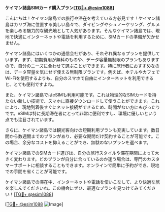 **ケイマン諸島SIMカード購入プラン[[TG💪+ @esim1088](https://t.me/s/esim1088)]**

こんにちは！ケイマン諸島での旅行や滞在を考えている方必見です！ケイマン諸島はカリブ海に位置する美しい島々で、ダイビングやシュノーケリング、グルメを楽しめる魅力的な観光地として人気があります。そんなケイマン諸島では、現地で快適にインターネットや電話を利用するために、SIMカードの準備が欠かせません。

ケイマン諸島にはいくつかの通信会社があり、それぞれ異なるプランを提供しています。まず、初期費用が無料のものや、データ容量無制限のプランもありますので、自分のニーズに合わせて選ぶことができます。特に旅行者におすすめなのは、データ容量を気にせず使える無制限プランです。例えば、ホテルやカフェでWi-Fiを使用するよりも、自分のスマホで自由にインターネットを利用できると、とても便利ですよね。

また、ケイマン諸島ではeSIMも利用可能です。これは物理的なSIMカードを持たない新しい技術で、スマホに直接ダウンロードして使うことができます。これにより、現地到着後すぐにネット接続ができるため、時間がない方にもぴったりです。eSIMは特に長期滞在者にとって非常に便利ですし、環境に優しいという点でも注目されています。

さらに、ケイマン諸島では観光客向けの短期利用プランも充実しています。数日間から数週間までのプランがあり、必要な期間だけ契約することが可能です。この場合、余分なコストを抑えることができ、無駄のないプランを選べます。

ケイマン諸島でのSIMカード選びは、自分の旅行スタイルや滞在期間によって大きく変わります。どのプランが自分に合っているのか迷う場合は、専門のカスタマーサポートに相談することもできます。オンラインで簡単に予約ができ、現地での手間を省くことが可能です。

ケイマン諸島での滞在中、インターネットや電話を使いこなして、より快適な旅を楽しんでくださいね。この機会にぜひ、最適なプランを見つけてみてください！[[TG💪+ @esim1088](https://t.me/s/esim1088)]

[[TG💪+ @esim1088](https://t.me/s/esim1088) ![Image](https://i.postimg.cc/Y0z9fWf4/image.png)]